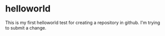 # helloworld
This is my first helloworld test for creating a repository in github.
I'm trying to submit a change.
